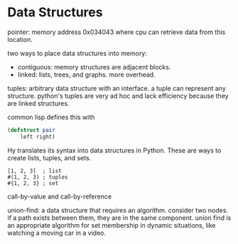 # Data Structures

pointer: memory address 0x034043 where cpu can retrieve data from this location.

two ways to place data structures into memory: 
- contiguous: memory structures are adjacent blocks.
- linked: lists, trees, and graphs. more overhead.

tuples: arbitrary data structure with an interface. a tuple can represent any structure. python's tuples are very ad hoc and lack efficiency because they are linked structures.

common lisp defines this with 
```lisp
(defstruct pair
    left right)
```

Hy translates its syntax into data structures in Python. 
These are ways to create lists, tuples, and sets.

```hy
[1, 2, 3]  ; list
#(1, 2, 3) ; tuples
#{1, 2, 3} ; set
```

call-by-value and call-by-reference

union-find: 
a data structure that requires an algorithm.
consider two nodes. if a path exists between them, they are in the same component. 
union find is an appropriate algorithm for set membership in dynamic situations, like watching a moving car in a video.
